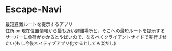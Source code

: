 # Escape-Navi
最短避難ルートを提示するアプリ  
住所 or 現在位置情報から最も近い避難場所と、そこへの最短ルートを提示する  
サーバーに負荷がかかるとやばいので、なるべくクライアントサイドで実行させたい(もし今後ネイティブアプリ化するとしても楽だし)
